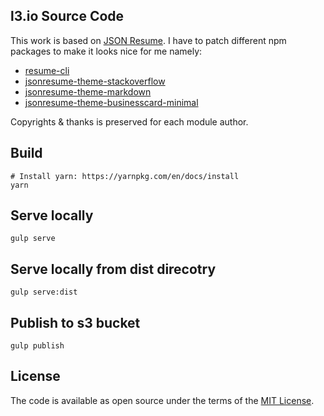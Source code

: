 ## l3.io Source Code

This work is based on [JSON Resume](https://jsonresume.org). I have to patch different npm packages to make it looks nice for me namely:
 - [resume-cli](https://github.com/laithshadeed/resume-cli)
 - [jsonresume-theme-stackoverflow](https://github.com/laithshadeed/jsonresume-theme-stackoverflow)
 - [jsonresume-theme-markdown](https://github.com/laithshadeed/jsonresume-theme-markdown)
 - [jsonresume-theme-businesscard-minimal](https://github.com/laithshadeed/jsonresume-theme-businesscard-minimal)

Copyrights & thanks is preserved for each module author.

## Build

```
# Install yarn: https://yarnpkg.com/en/docs/install
yarn

```

## Serve locally

```
gulp serve

```

## Serve locally from dist direcotry

```
gulp serve:dist

```

## Publish to s3 bucket

```
gulp publish

```

## License
The code is available as open source under the terms of the [MIT License](http://opensource.org/licenses/MIT).
